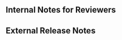## Internal Notes for Reviewers

<!--
PR instructions for release notes:

1. Pick at least one label:

- `internal` (skip Step 2, no release notes required)
- `highlight`
- `enhancement`
- `breaking-change`
- `deprecation`
- `bug`
- `documentation`

2. In the next section, describe the changes so that an external user can understand them. Keep it simple and link to the docs with [Learn more ...](<relative-link>), if available.
-->

## External Release Notes

<!--- REPLACE THIS COMMENT WITH YOUR DESCRIPTION --->